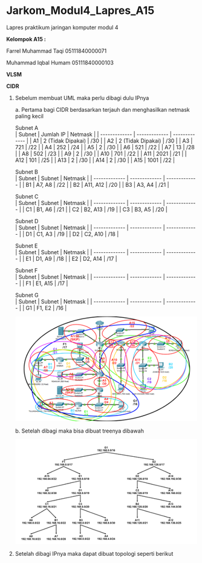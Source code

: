 # Jarkom_Modul4_Lapres_A15
Lapres praktikum jaringan komputer modul 4

**Kelompok A15 :**

Farrel Muhammad Taqi     05111840000071

Muhammad Iqbal Humam     05111840000103

**VLSM**



**CIDR**

1.  Sebelum membuat UML maka perlu dibagi dulu IPnya
   
    a. Pertama bagi CIDR berdasarkan terjauh dan menghasilkan netmask paling kecil
    
    Subnet A		
    |   Subnet      |   Jumlah IP   |    Netmask    |
    | ------------- | ------------- | ------------- |
    | A1  | 2 (Tidak Dipakai)  | /30  |
    | A2  | 2 (Tidak Dipakai)  | /30  |
    | A3  | 721  | /22  |
    | A4  | 252  | /24  |
    | A5  | 2  | /30  |
    | A6  | 521  | /22  |
    | A7  | 13  | /28  |
    | A8  | 502  | /23  |
    | A9  | 2  | /30  |
    | A10  | 701  | /22  |
    | A11  | 2021  | /21  |
    | A12  | 101  | /25  |
    | A13  | 2  | /30  |
    | A14  | 2  | /30  |
    | A15  | 1001  | /22  |
    
    Subnet B		
    |   Subnet      |   Subnet   |    Netmask    |
    | ------------- | ------------- | ------------- |
    | B1  | A7, A8  | /22  |
    | B2  | A11, A12  | /20  |
    | B3  | A3, A4  | /21  |
    
    Subnet C		
    |   Subnet      |   Subnet   |    Netmask    |
    | ------------- | ------------- | ------------- |
    | C1  | B1, A6  | /21  |
    | C2  | B2, A13  | /19  |
    | C3  | B3, A5  | /20  |
    
    Subnet D		
    |   Subnet      |   Subnet   |    Netmask    |
    | ------------- | ------------- | ------------- |
    | D1  | C1, A3  | /19  |
    | D2  | C2, A10  | /18  |
    
    Subnet E		
    |   Subnet      |   Subnet   |    Netmask    |
    | ------------- | ------------- | ------------- |
    | E1  | D1, A9  | /18  |
    | E2  | D2, A14  | /17  |
    
    Subnet F		
    |   Subnet      |   Subnet   |    Netmask    |
    | ------------- | ------------- | ------------- |
    | F1  | E1, A15  | /17  |
    
    Subnet G		
    |   Subnet      |   Subnet   |    Netmask    |
    | ------------- | ------------- | ------------- |
    | G1  | F1, E2  | /16  |
    
    
    ![fotooooo](https://github.com/farrelmt/Jarkom_Modul4_Lapres_A15/blob/main/img/CIDR.png)
    
    b. Setelah dibagi maka bisa dibuat treenya dibawah
    
    ![fotooooo](https://github.com/farrelmt/Jarkom_Modul4_Lapres_A15/blob/main/img/CIDR_Three.png)

2.  Setelah dibagi IPnya maka dapat dibuat topologi seperti berikut
